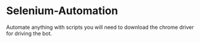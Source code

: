 # Selenium-Automation
Automate anything with scripts
you will need to download the chrome driver for driving the bot.
